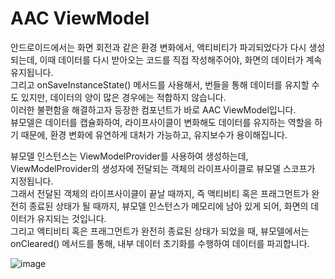 # AAC ViewModel
안드로이드에서는 화면 회전과 같은 환경 변화에서, 액티비티가 파괴되었다가 다시 생성되는데, 이때 데이터를 다시 받아오는 코드를 직접 작성해주어야, 화면의 데이터가 계속 유지됩니다.<br>
그리고 onSaveInstanceState() 메서드를 사용해서, 번들을 통해 데이터를 유지할 수도 있지만, 데이터의 양이 많은 경우에는 적합하지 않습니다.<br>
이러한 불편함을 해결하고자 등장한 컴포넌트가 바로 AAC ViewModel입니다.<br>
뷰모델은 데이터를 캡슐화하여, 라이프사이클이 변화해도 데이터를 유지하는 역할을 하기 때문에, 환경 변화에 유연하게 대처가 가능하고, 유지보수가 용이해집니다.<br>

뷰모델 인스턴스는 ViewModelProvider를 사용하여 생성하는데, ViewModelProvider의 생성자에 전달되는 객체의 라이프사이클로 뷰모델 스코프가 지정됩니다.<br>
그래서 전달된 객체의 라이프사이클이 끝날 때까지, 즉 액티비티 혹은 프래그먼트가 완전히 종료된 상태가 될 때까지, 뷰모델 인스턴스가 메모리에 남아 있게 되어, 화면의 데이터가 유지되는 것입니다.<br>
그리고 액티비티 혹은 프래그먼트가 완전히 종료된 상태가 되었을 때, 뷰모델에서는 onCleared() 메서드를 통해, 내부 데이터 초기화를 수행하여 데이터를 파괴합니다.

![image](https://github.com/sdhong0609/Tech-Study/assets/78577085/fe594901-11b2-4fb5-b8a0-632869e2a0f5)



